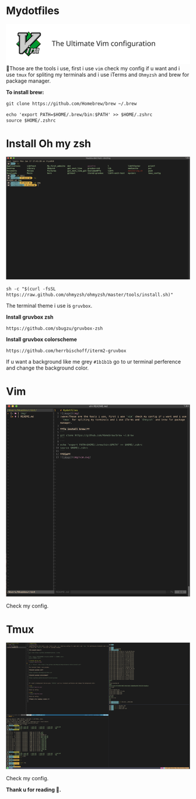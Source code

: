 # Mydotfiles
![image](img/vim.svg)
:wave:Those are the tools i use, first i use `vim` check my config if u want and i use `tmux` for spliting my terminals and i use iTerms and `Ohmyzsh` and brew for package manager.

**To install brew:**
```
git clone https://github.com/Homebrew/brew ~/.brew
```
```
echo 'export PATH=$HOME/.brew/bin:$PATH' >> $HOME/.zshrc
source $HOME/.zshrc
```
# Install Oh my zsh
![image](img/zsh.png)
```
sh -c "$(curl -fsSL https://raw.github.com/ohmyzsh/ohmyzsh/master/tools/install.sh)"
```
The terminal theme i use is `gruvbox`.

**Install gruvbox zsh**
```
https://github.com/sbugzu/gruvbox-zsh
```
**Install gruvbox colorscheme**
```
https://github.com/herrbischoff/iterm2-gruvbox

```

If u want a background like me grey `#1b1b1b` go to ur terminal perference and change the background color.

# Vim
![image](img/vim.png)

Check my config.

# Tmux
![image](img/tmux.png)

Check my config.

**Thank u for reading :rocket:.**
